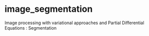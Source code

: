 # image_segmentation
Image processing with variational approaches and Partial Differential Equations : Segmentation

